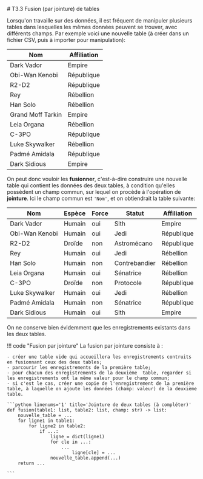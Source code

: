# T3.3 Fusion (par jointure) de tables

Lorsqu'on travaille sur des données, il est fréquent de manipuler plusieurs tables dans lesquelles les mêmes données peuvent se trouver, avec différents champs. Par exemple voici une nouvelle table (à créer dans un fichier CSV, puis à importer pour manipulation):

|Nom              |Affiliation| 
|-----------------|-----------|
|Dark Vador       |Empire     |
|Obi-Wan Kenobi   |République |
|R2-D2            |République |
|Rey              |Rébellion  |
|Han Solo         |Rébellion  |
|Grand Moff Tarkin|Empire     |
|Leia Organa      |Rébellion  |
|C-3PO            |République |
|Luke Skywalker   |Rébellion  |
|Padmé Amidala    |République |
|Dark Sidious     |Empire     |

On peut donc vouloir les **fusionner**, c'est-à-dire construire une nouvelle table qui contient les données des deux tables, à condition qu'elles possèdent un champ commun, sur lequel on procède à l'opération de **jointure**. Ici le champ commun est `'Nom'`, et on obtiendrait la table suivante:

|Nom           |Espèce|Force|Statut       |Affiliation|
|--------------|------|-----|-------------|-----------|
|Dark Vador    |Humain|oui  |Sith         |Empire     |
|Obi-Wan Kenobi|Humain|oui  |Jedi         |République |
|R2-D2         |Droïde|non  |Astromécano  |République |
|Rey           |Humain|oui  |Jedi         |Rébellion  |
|Han Solo      |Humain|non  |Contrebandier|Rébellion  |
|Leia Organa   |Humain|oui  |Sénatrice    |Rébellion  |
|C-3PO         |Droïde|non  |Protocole    |République |
|Luke Skywalker|Humain|oui  |Jedi         |Rébellion  |
|Padmé Amidala |Humain|non  |Sénatrice    |République |
|Dark Sidious  |Humain|oui  |Sith         |Empire     |

On ne conserve bien évidemment que les enregistrements existants dans les deux tables.

!!! code "Fusion par jointure"
    La fusion par jointure consiste à :

    - créer une table vide qui accueillera les enregistrements contruits en fusionnant ceux des deux tables;
    - parcourir les enregistrements de la première table;
    - pour chacun des enregistrements de la deuxième  table, regarder si les enregistrements ont la même valeur pour le champ commun;
    - si c'est le cas, créer une copie de l'enregistrement de la première table, à laquelle on ajoute les données (champ: valeur) de la deuxième table.

    ```python linenums='1' title='Jointure de deux tables (à compléter)'
    def fusion(table1: list, table2: list, champ: str) -> list:
        nouvelle_table = ...
        for ligne1 in table1:
            for ligne2 in table2:
                if ...:
                    ligne = dict(ligne1)
                    for cle in ...:
                        ...
                            ligne[cle] = ...
                    nouvelle_table.append(...)
        return ...
    
    ```
    